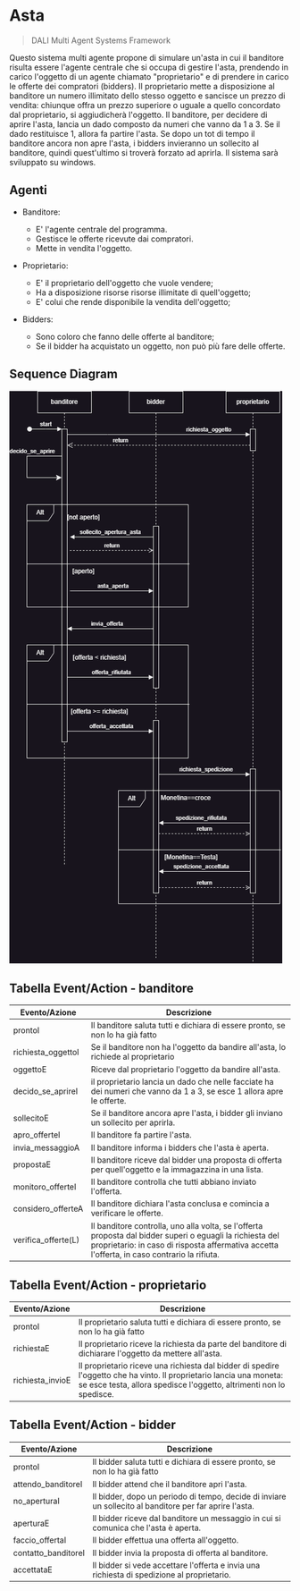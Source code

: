 # Asta
> DALI Multi Agent Systems Framework

Questo sistema multi agente propone di simulare un'asta in cui il banditore risulta essere l'agente centrale che si occupa di gestire l'asta, prendendo in carico l'oggetto di un agente chiamato "proprietario" e di prendere in carico le offerte dei compratori (bidders).
Il proprietario mette a disposizione al banditore un numero illimitato dello stesso oggetto e sancisce un prezzo di vendita: chiunque offra un prezzo superiore o uguale a quello concordato dal proprietario, si aggiudicherà l'oggetto.
Il banditore, per decidere di aprire l'asta, lancia un dado composto da numeri che vanno da 1 a 3. Se il dado restituisce 1, allora fa partire l'asta.
Se dopo un tot di tempo il banditore ancora non apre l'asta, i bidders invieranno un sollecito al banditore, quindi quest'ultimo si troverà forzato ad aprirla.
Il sistema sarà sviluppato su windows.


## Agenti

* Banditore:
  - E' l'agente centrale del programma.
  - Gestisce le offerte ricevute dai compratori.
  - Mette in vendita l'oggetto. 

* Proprietario:
  - E' il proprietario dell'oggetto che vuole vendere;
  - Ha a disposizione risorse risorse illimitate di quell'oggetto;
  - E' colui che rende disponibile la vendita dell'oggetto;
  

* Bidders:
  - Sono coloro che fanno delle offerte al banditore;
  - Se il bidder ha acquistato un oggetto, non può più fare delle offerte.

## Sequence Diagram

![Sequence Diagram](sequenceAsta.png)

## Tabella Event/Action - banditore

| Evento/Azione       | Descrizione                                                                                                                                                                                               |
|---------------------|-----------------------------------------------------------------------------------------------------------------------------------------------------------------------------------------------------------|
| prontoI             | Il banditore saluta tutti e dichiara di essere pronto, se non lo ha già fatto                                                                                                                             |
| richiesta_oggettoI  | Se il banditore non ha l'oggetto da bandire all'asta, lo richiede al proprietario                                                                                                                         |
| oggettoE            | Riceve dal proprietario l'oggetto da bandire all'asta.                                                                                                                                                    |
| decido_se_aprireI   | il proprietario lancia un dado che nelle facciate ha dei numeri che vanno da 1 a 3, se esce 1 allora apre le offerte.                                                                                     |
| sollecitoE          | Se il banditore ancora apre l'asta, i bidder gli inviano un sollecito per aprirla.                                                                                                                        |
| apro_offerteI       | Il banditore fa partire l'asta.                                                                                                                                                                           |
| invia_messaggioA    | Il banditore informa i bidders che l'asta è aperta.                                                                                                                                                       |
| propostaE           | Il banditore riceve dal bidder una proposta di offerta per quell'oggetto e la immagazzina in una lista.                                                                                                   |
| monitoro_offerteI   | Il banditore controlla che tutti abbiano inviato l'offerta.                                                                                                                                               |
| considero_offerteA  | Il banditore dichiara l'asta conclusa e comincia a verificare le offerte.                                                                                                                                 |
| verifica_offerte(L) | Il banditore controlla, uno alla volta, se l'offerta proposta dal bidder superi o eguagli la richiesta del proprietario: in caso di risposta affermativa accetta l'offerta, in caso contrario la rifiuta. |

## Tabella Event/Action - proprietario


| Evento/Azione       | Descrizione                                                                                                                                                                                               |
|---------------------|-----------------------------------------------------------------------------------------------------------------------------------------------------------------------------------------------------------|
| prontoI             | Il proprietario saluta tutti e dichiara di essere pronto, se non lo ha già fatto                                                                                                                          |
| richiestaE          | Il proprietario riceve la richiesta da parte del banditore di dichiarare l'oggetto da mettere all'asta.                                                                                                   |
| richiesta_invioE    | Il proprietario riceve una richiesta dal bidder di spedire l'oggetto che ha vinto. Il proprietario lancia una moneta: se esce testa, allora spedisce l'oggetto, altrimenti non lo spedisce.               |

## Tabella Event/Action - bidder


| Evento/Azione       | Descrizione                                                                                             |
|---------------------|---------------------------------------------------------------------------------------------------------|
| prontoI             | Il bidder saluta tutti e dichiara di essere pronto, se non lo ha già fatto                              |
| attendo_banditoreI  | Il bidder attend che il banditore apri l'asta.                                                          |
| no_aperturaI        | Il bidder, dopo un periodo di tempo, decide di inviare un sollecito al banditore per far aprire l'asta. |
| aperturaE           | Il bidder riceve dal banditore un messaggio in cui si comunica che l'asta è aperta.                     |
| faccio_offertaI     | Il bidder effettua una offerta all'oggetto.                                                             |
| contatto_banditoreI | Il bidder invia la proposta di offerta al banditore.                                                    |
| accettataE          | Il bidder si vede accettare l'offerta e invia una richiesta di spedizione al proprietario.              |

